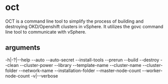 # oct
OCT is a command line tool to simplify the process of building and destroying OKD/Openshift clusters in vSphere. It utilizes the govc command line tool to communicate with vSphere.

## arguments ##
-h|-\?|--help
--auto
--auto-secret
--install-tools
--prerun
--build
--destroy
--clean
--cluster-power
--library
--template-name
--cluster-name
--cluster-folder
--network-name
--installation-folder
--master-node-count
--worker-node-count
-v|--verbose 

